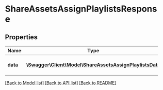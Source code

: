 # ShareAssetsAssignPlaylistsResponse

## Properties
Name | Type | Description | Notes
------------ | ------------- | ------------- | -------------
**data** | [**\Swagger\Client\Model\ShareAssetsAssignPlaylistsData**](ShareAssetsAssignPlaylistsData.md) | Results of the assign process | 

[[Back to Model list]](../README.md#documentation-for-models) [[Back to API list]](../README.md#documentation-for-api-endpoints) [[Back to README]](../README.md)


